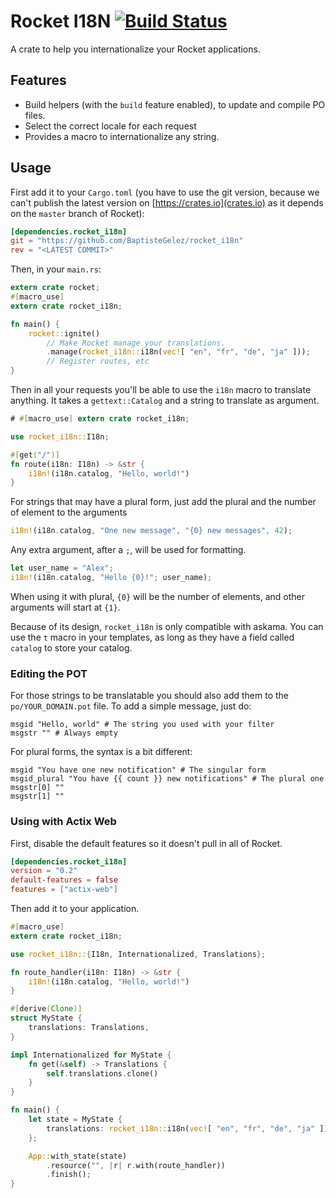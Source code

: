 # Rocket I18N [![Build Status](https://travis-ci.org/BaptisteGelez/rocket_i18n.svg?branch=master)](https://travis-ci.org/BaptisteGelez/rocket_i18n)

A crate to help you internationalize your Rocket applications.

## Features

- Build helpers (with the `build` feature enabled), to update and compile PO files.
- Select the correct locale for each request
- Provides a macro to internationalize any string.

## Usage

First add it to your `Cargo.toml` (you have to use the git version, because we can't publish the latest version on [https://crates.io](crates.io) as it depends on the `master` branch of Rocket):

```toml
[dependencies.rocket_i18n]
git = "https://github.com/BaptisteGelez/rocket_i18n"
rev = "<LATEST COMMIT>"
```

Then, in your `main.rs`:

```rust
extern crate rocket;
#[macro_use]
extern crate rocket_i18n;

fn main() {
    rocket::ignite()
        // Make Rocket manage your translations.
        .manage(rocket_i18n::i18n(vec![ "en", "fr", "de", "ja" ]));
        // Register routes, etc
}
```

Then in all your requests you'll be able to use the `i18n` macro to translate anything.
It takes a `gettext::Catalog` and a string to translate as argument.

```rust
# #[macro_use] extern crate rocket_i18n;

use rocket_i18n::I18n;

#[get("/")]
fn route(i18n: I18n) -> &str {
    i18n!(i18n.catalog, "Hello, world!")
}
```

For strings that may have a plural form, just add the plural and the number of element to the
arguments

```rust
i18n!(i18n.catalog, "One new message", "{0} new messages", 42);
```

Any extra argument, after a `;`, will be used for formatting.

```rust
let user_name = "Alex";
i18n!(i18n.catalog, "Hello {0}!"; user_name);
```

When using it with plural, `{0}` will be the number of elements, and other arguments will start
at `{1}`.

Because of its design, `rocket_i18n` is only compatible with askama. You can use
the `t` macro in your templates, as long as they have a field called `catalog` to
store your catalog.

### Editing the POT

For those strings to be translatable you should also add them to the `po/YOUR_DOMAIN.pot` file. To add a simple message, just do:

```po
msgid "Hello, world" # The string you used with your filter
msgstr "" # Always empty
```

For plural forms, the syntax is a bit different:

```po
msgid "You have one new notification" # The singular form
msgid_plural "You have {{ count }} new notifications" # The plural one
msgstr[0] ""
msgstr[1] ""
```

### Using with Actix Web

First, disable the default features so it doesn't pull in all of Rocket.
```toml
[dependencies.rocket_i18n]
version = "0.2"
default-features = false
features = ["actix-web"]
```

Then add it to your application.
```rust
#[macro_use]
extern crate rocket_i18n;

use rocket_i18n::{I18n, Internationalized, Translations};

fn route_handler(i18n: I18n) -> &str {
    i18n!(i18n.catalog, "Hello, world!")
}

#[derive(Clone)]
struct MyState {
    translations: Translations,
}

impl Internationalized for MyState {
    fn get(&self) -> Translations {
        self.translations.clone()
    }
}

fn main() {
    let state = MyState {
        translations: rocket_i18n::i18n(vec![ "en", "fr", "de", "ja" ]);
    };

    App::with_state(state)
        .resource("", |r| r.with(route_handler))
        .finish();
}
```
